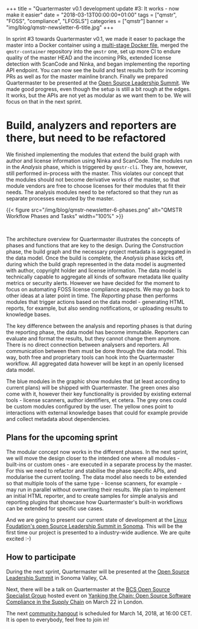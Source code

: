 +++
title = "Quartermaster v0.1 development update #3: It works - now make it easier"
date = "2018-03-13T00:00:00+01:00"
tags = ["qmstr", "FOSS", "compliance", "LFOSLS"]
categories = ["qmstr"]
banner = "img/blog/qmstr-newsletter-6-title.jpg"
+++

In sprint #3 towards Quartermaster v0.1, we made it easer to package
the master into a Docker container using
a
[multi-stage Docker file](https://docs.docker.com/develop/develop-images/multistage-build/),
merged the `qmstr-container` repository into the `qmstr` one, set up
more CI to endure quality of the master HEAD and the incoming PRs,
extended license detection with ScanCode and Ninka, and began
implementing the reporting API endpoint. You can now see the build and
test results both for incoming PRs as well as for the master mainline
branch. Finally we prepared Quartermaster to be presented at
the
[Open Source Leadership Summit](https://events.linuxfoundation.org/events/open-source-leadership-summit-2018/). We
made good progress, even though the setup is still a bit rough at the
edges. It works, but the APIs are not yet as modular as we want them
to be. We will focus on that in the next sprint.
<!--more-->

# Build, analyzers and reporters are there, but need to be refactored

We finished implementing the modules that extend the build graph with
author and license information using Ninka and ScanCode. The modules
run in the _Analysis_ phase, which is triggered by `qmstr-cli`. They
are, however, still performed in-process with the master. This
violates our concept that the modules should not become derivative
works of the master, so that module vendors are free to choose
licenses for their modules that fit their needs. The analysis modules
need to be refactored so that they run as separate processes executed
by the master.

{{< figure src="/img/blog/qmstr-newsletter-6-phases.png" alt="QMSTR Workflow Phases and Tasks" width="100%" >}}

&nbsp;

The architecture overview for Quartermaster illustrates the concepts
of phases and functions that are key to the design. During the
_Construction_ phase, the build graph and the necessary project
metadata is aggregated in the data model. Once the build is complete,
the _Analysis_ phase kicks off, during which the build graph
represented in the data model is augmented with author, copyright
holder and license information. The data model is technically capable
to aggregate all kinds of software metadata like quality metrics or
security alerts. However we have decided for the moment to focus on
automating FOSS license compliance aspects. We may go back to other
ideas at a later point in time. The _Reporting_ phase then performs
modules that trigger actions based on the data model - generating HTML
reports, for example, but also sending notifications, or uploading
results to knowledge bases.

The key difference between the analysis and reporting phases is that
during the reporting phase, the data model has become
immutable. Reporters can evaluate and format the results, but they
cannot change them anymore. There is no direct connection between
analysers and reporters. All communication between them must be done
through the data model. This way, both free and proprietary tools can
hook into the Quartermaster workflow. All aggregated data however will
be kept in an openly licensed data model.

The blue modules in the graphic show modules that (at least according
to current plans) will be shipped with Quartermaster. The green ones
also come with it, however their key functionality is provided by
existing external tools - license scanners, author identifiers, et
cetera. The grey ones could be custom modules configured by the
user. The yellow ones point to interactions with external knowledge
bases that could for example provide and collect metadata about
dependencies.

## Plans for the upcoming sprint

The modular concept now works in the different phases. In the next
sprint, we will move the design closer to the intended one where all
modules - built-ins or custom ones - are executed in a separate
process by the master. For this we need to refactor and stabilise the
phase specific APIs, and modularise the current tooling. The data
model also needs to be extended so that multiple tools of the same
type - license scanners, for example - may run in parallel without
overwriting their results. We plan to implement an initial HTML
reporter, and to create samples for simple analysis and reporting
plugins that showcase how Quartermaster's built-in workflows can be
extended for specific use cases.

And we are going to present our current state of development at the
[Linux Foudation's open Source Leadership Summit in Sonoma](https://events.linuxfoundation.org/events/open-source-leadership-summit-2018/). This will
be the first time our project is presented to a industry-wide
audience. We are quite excited :-) 

## How to participate

During the next sprint, Quartermaster will be presented at
the
[Open Source Leadership Summit](https://events.linuxfoundation.org/events/open-source-leadership-summit-2018/program/schedule/) in
Sonoma Valley, CA.

Next, there will be a talk on Quartermaster at
the [BCS Open Source Specialist Group](http://ossg.bcs.org/) hosted
event
on
[Yanking the Chain: Open Source Software Compliance in the Supply Chain](http://ossg.bcs.org/blog/2018/02/15/yanking-the-chain-open-source-software-compliance-in-the-supply-chain-london-22-3-2018/) on
March 22 in London.

The next [community hangout](https://meet.google.com/mqr-sqwi-cxn) is
scheduled for March 14, 2018, at 16:00 CET. It is open to everybody,
feel free to join in!

